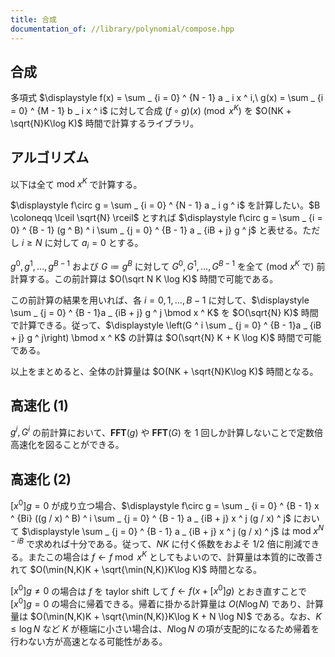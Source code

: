 ```yaml
---
title: 合成
documentation_of: //library/polynomial/compose.hpp
---
```

## 合成

多項式 $\displaystyle f(x) = \sum _ {i = 0} ^ {N - 1} a _ i x ^ i,\ g(x) = \sum _ {i = 0} ^ {M - 1} b _ i x ^ i$ に対して合成 $(f\circ g)(x) \pmod{x ^ K}$ を $O(NK + \sqrt{N}K\log K)$ 時間で計算するライブラリ。

## アルゴリズム

以下は全て $\mathrm{mod}\ x ^ K$ で計算する。

$\displaystyle f\circ g = \sum _ {i = 0} ^ {N - 1} a _ i g ^ i$ を計算したい。$B \coloneqq \lceil \sqrt{N} \rceil$ とすれば $\displaystyle f\circ g = \sum _ {i = 0} ^ {B - 1} (g ^ B) ^ i \sum _ {j = 0} ^ {B - 1} a _ {iB + j} g ^ j$ と表せる。ただし $i \geq N$ に対して $a _ i = 0$ とする。

$g ^ 0, g ^ 1, \ldots, g ^ {B - 1}$ および $G\coloneqq g ^ B$ に対して $G ^ 0, G ^ 1, \ldots, G ^ {B - 1}$ を全て ($\mathrm{mod}\ x ^ K$ で) 前計算する。この前計算は $O(\sqrt N K \log K)$ 時間で可能である。

この前計算の結果を用いれば、各 $i=0,1,\ldots,B-1$ に対して、$\displaystyle \sum _ {j = 0} ^ {B - 1}a _ {iB + j} g ^ j \bmod x ^ K$ を $O(\sqrt{N} K)$ 時間で計算できる。従って、$\displaystyle \left(G ^ i \sum _ {j = 0} ^ {B - 1}a _ {iB + j} g ^ j\right) \bmod x ^ K$ の計算は $O(\sqrt{N} K + K \log K)$ 時間で可能である。

以上をまとめると、全体の計算量は $O(NK + \sqrt{N}K\log K)$ 時間となる。

## 高速化 (1)

$g ^ i,G ^ i$ の前計算において、$\mathbf{FFT}(g)$ や $\mathbf{FFT}(G)$ を $1$ 回しか計算しないことで定数倍高速化を図ることができる。

## 高速化 (2)

$\lbrack x ^ 0 \rbrack g = 0$ が成り立つ場合、$\displaystyle f\circ g = \sum _ {i = 0} ^ {B - 1} x ^ {Bi} ((g / x) ^ B) ^ i \sum _ {j = 0} ^ {B - 1} a _ {iB + j} x ^ j (g / x) ^ j$ において $\displaystyle \sum _ {j = 0} ^ {B - 1} a _ {iB + j} x ^ j (g / x) ^ j$ は $\mathrm{mod}\ x ^ {N - iB}$ で求めれば十分である。従って、$NK$ に付く係数をおよそ $1/2$ 倍に削減できる。またこの場合は $f\leftarrow f \bmod x ^ K$ としてもよいので、計算量は本質的に改善されて $O(\min(N,K)K + \sqrt{\min(N,K)}K\log K)$ 時間となる。

$\lbrack x ^ 0 \rbrack g \neq 0$ の場合は $f$ を taylor shift して $f \leftarrow f(x + \lbrack x ^ 0 \rbrack g)$ とおき直すことで $\lbrack x ^ 0 \rbrack g = 0$ の場合に帰着できる。帰着に掛かる計算量は $O(N\log N)$ であり、計算量は $O(\min(N,K)K + \sqrt{\min(N,K)}K\log K + N \log N)$ である。なお、$K \leq \log N$ など $K$ が極端に小さい場合は、$N\log N$ の項が支配的になるため帰着を行わない方が高速となる可能性がある。

